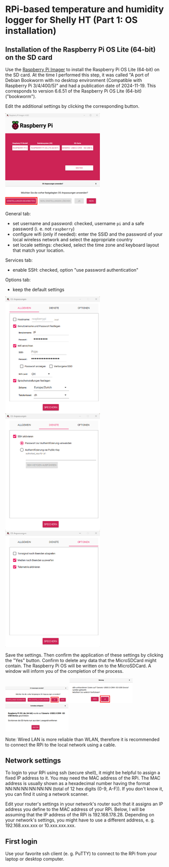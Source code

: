 # RPi-based temperature and humidity logger for Shelly HT (Part 1: OS installation)

## Installation of the Raspberry Pi OS Lite (64-bit) on the SD card
Use the [Raspberry Pi Imager](https://www.raspberrypi.com/software/) to install the Raspberry Pi OS Lite (64-bit) on the SD card. At the time I performed this step, it was called "A port of Debian Bookworm with no desktop environment (Compatible with Raspberry Pi 3/4/400/5)" and had a publication date of 2024-11-19. This corresponds to version 6.6.51 of the Raspberry Pi OS Lite (64-bit) ("bookworm").

Edit the additional settings by clicking the corresponding button.

<img src="/docs/assets/img/ht_logger/Screenshot%202025-02-19%20224825.png" alt="Choose OS to write to SDCard" width="300"/> <img src="/docs/assets/img/ht_logger/Screenshot%202025-02-19%20224856_edited.png" alt="Change settings" width="300"/>

General tab:
- set username and password: checked, username `pi` and a safe password (i. e. not `raspberry`)
- configure wifi (only if needed): enter the SSID and the password of your local wireless network and select the appropriate country
- set locale settings: checked, select the time zone and keyboard layout that match your location.

Services tab:
- enable SSH: checked, option "use password authentication"

Options tab:
- keep the default settings

<img src="/docs/assets/img/ht_logger/Screenshot%202025-02-19%20225346_edited.png" alt="General settings" width="300"/> <img src="/docs/assets/img/ht_logger/Screenshot%202025-02-19%20225402.png" alt="Services settings" width="300"/> <img src="/docs/assets/img/ht_logger/Screenshot%202025-02-19%20225422.png" alt="Options settings" width="300"/>

Save the settings. Then confirm the application of these settings by clicking the "Yes" button. Confirm to delete any data that the MicroSDCard might contain. The Raspberry Pi OS will be written on to the MicroSDCard. A window will inform you of the completion of the process.

<img src="/docs/assets/img/ht_logger/Screenshot%202025-02-19%20225451_edited.png" alt="Confirm to use settings" width="200"/> <img src="/docs/assets/img/ht_logger/Screenshot%202025-02-19%20225517_edited.png" alt="Delete all data on SDCard" width="200"/> <img src="/docs/assets/img/ht_logger/Screenshot%202025-02-19%20230116.png" alt="OS successfully written to SDCard" width="200"/>

Note:
Wired LAN is more reliable than WLAN, therefore it is recommended to connect the RPi to the local network using a cable.


## Network settings

To login to your RPi using ssh (secure shell), it might be helpful to assign a fixed IP address to it. You may need the MAC address of the RPi. The MAC address is usually shown as a hexadecimal number having the format NN:NN:NN:NN:NN:NN (total of 12 hex digits (0-9, A-F)). If you don't know it, you can find it using a network scanner.

Edit your router's settings in your network's router such that it assigns an IP address you define to the MAC address of your RPi. Below, I will be assuming that the IP address of the RPi is 192.168.178.28. Depending on your network's settings, you might have to use a different address, e. g. 192.168.xxx.xxx or 10.xxx.xxx.xxx.


## First login

Use your favorite ssh client (e. g. PuTTY) to connect to the RPi from your laptop or desktop computer.
